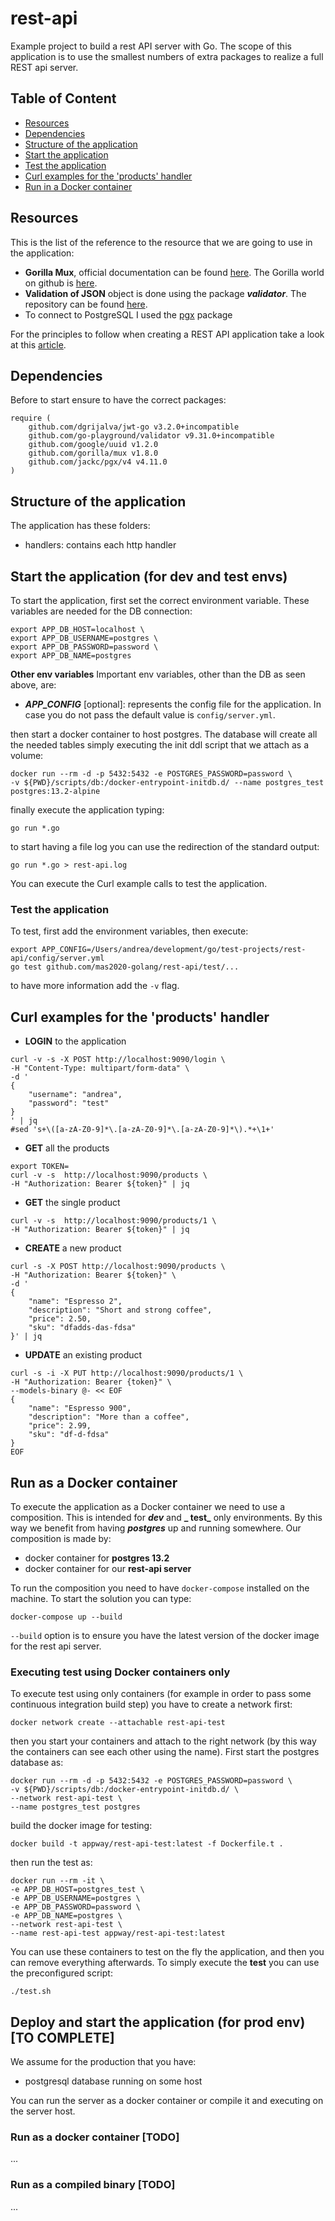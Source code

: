 # rest-api <!-- omit in toc -->

Example project to build a rest API server with Go. The scope of this application is to use the smallest numbers of
extra packages to realize a full REST api server.

## Table of Content <!-- omit in toc -->

- [Resources](#resources)
- [Dependencies](#dependencies)
- [Structure of the application](#structure-of-the-application)
- [Start the application](#start-the-application)
- [Test the application](#test-the-application)
- [Curl examples for the 'products' handler](#curl-examples-for-the-products-handler)
- [Run in a Docker container](#run-in-a-docker-container)

## Resources

This is the list of the reference to the resource that we are going to use in the application:

- **Gorilla Mux**, official documentation can be found [here](https://www.gorillatoolkit.org/). The Gorilla world on
  github is [here](https://github.com/gorilla).
- **Validation of JSON** object is done using the package ***validator***. The repository can be
  found [here](https://github.com/go-playground/validator).
- To connect to PostgreSQL I used the [pgx](https://pkg.go.dev/github.com/jackc/pgx) package

For the principles to follow when creating a REST API application take a look at
this [article](https://docs.microsoft.com/en-us/azure/architecture/best-practices/api-design).

## Dependencies

Before to start ensure to have the correct packages:

```shell
require (
	github.com/dgrijalva/jwt-go v3.2.0+incompatible
	github.com/go-playground/validator v9.31.0+incompatible
	github.com/google/uuid v1.2.0
	github.com/gorilla/mux v1.8.0
	github.com/jackc/pgx/v4 v4.11.0
)
```

## Structure of the application

The application has these folders:

- handlers: contains each http handler

## Start the application (for dev and test envs)

To start the application, first set the correct environment variable. These variables are needed for the DB connection:

```shell
export APP_DB_HOST=localhost \
export APP_DB_USERNAME=postgres \
export APP_DB_PASSWORD=password \
export APP_DB_NAME=postgres
```

**Other env variables**
Important env variables, other than the DB as seen above, are:

- ***APP_CONFIG*** [optional]: represents the config file for the application. In case you do not pass the default value
is `config/server.yml`.

then start a docker container to host postgres. The database will create all the needed tables simply executing the init
ddl script that we attach as a volume:

```shell
docker run --rm -d -p 5432:5432 -e POSTGRES_PASSWORD=password \
-v ${PWD}/scripts/db:/docker-entrypoint-initdb.d/ --name postgres_test postgres:13.2-alpine
```

finally execute the application typing:

```shell
go run *.go
```

to start having a file log you can use the redirection of the standard output:

```shell
go run *.go > rest-api.log
```

You can execute the Curl example calls to test the application.

### Test the application

To test, first add the environment variables, then execute:

```shell
export APP_CONFIG=/Users/andrea/development/go/test-projects/rest-api/config/server.yml
go test github.com/mas2020-golang/rest-api/test/...
```

to have more information add the `-v` flag.

## Curl examples for the 'products' handler

- **LOGIN** to the application

```shell
curl -v -s -X POST http://localhost:9090/login \
-H "Content-Type: multipart/form-data" \
-d '
{
    "username": "andrea",
    "password": "test"
} 
' | jq
#sed 's+\([a-zA-Z0-9]*\.[a-zA-Z0-9]*\.[a-zA-Z0-9]*\).*+\1+'
```

- **GET** all the products

```shell
export TOKEN=
curl -v -s  http://localhost:9090/products \
-H "Authorization: Bearer ${token}" | jq
```

- **GET** the single product

```shell
curl -v -s  http://localhost:9090/products/1 \
-H "Authorization: Bearer ${token}" | jq
```

- **CREATE** a new product

```shell
curl -s -X POST http://localhost:9090/products \
-H "Authorization: Bearer ${token}" \
-d '
{
    "name": "Espresso 2",
    "description": "Short and strong coffee",
    "price": 2.50,
    "sku": "dfadds-das-fdsa"
}' | jq
```

- **UPDATE** an existing product

```shell
curl -s -i -X PUT http://localhost:9090/products/1 \
-H "Authorization: Bearer {token}" \
--models-binary @- << EOF
{
    "name": "Espresso 900",
    "description": "More than a coffee",
    "price": 2.99,
    "sku": "df-d-fdsa"
}
EOF
```

## Run as a Docker container

To execute the application as a Docker container we need to use a composition. This is intended for **_dev_** and **_
test_** only environments. By this way we benefit from having **_postgres_** up and running somewhere. Our composition
is made by:

- docker container for **postgres 13.2**
- docker container for our **rest-api server**

To run the composition you need to have `docker-compose` installed on the machine. To start the solution you can type:

```shell
docker-compose up --build
```

`--build` option is to ensure you have the latest version of the docker image for the rest api server.

### Executing test using Docker containers only

To execute test using only containers (for example in order to pass some continuous integration build step)
you have to create a network first:

```shell
docker network create --attachable rest-api-test
```

then you start your containers and attach to the right network (by this way the containers can see each other using the
name). First start the postgres database as:

```shell
docker run --rm -d -p 5432:5432 -e POSTGRES_PASSWORD=password \
-v ${PWD}/scripts/db:/docker-entrypoint-initdb.d/ \
--network rest-api-test \
--name postgres_test postgres
```

build the docker image for testing:

```shell
docker build -t appway/rest-api-test:latest -f Dockerfile.t .
```

then run the test as:

```shell
docker run --rm -it \
-e APP_DB_HOST=postgres_test \
-e APP_DB_USERNAME=postgres \
-e APP_DB_PASSWORD=password \
-e APP_DB_NAME=postgres \
--network rest-api-test \
--name rest-api-test appway/rest-api-test:latest
```

You can use these containers to test on the fly the application, and then you can remove everything afterwards. To
simply execute the **test** you can use the preconfigured script:

```shell
./test.sh
```

## Deploy and start the application (for prod env) [TO COMPLETE]

We assume for the production that you have:

- postgresql database running on some host

You can run the server as a docker container or compile it and executing on the server host.

### Run as a docker container [TODO]

...

### Run as a compiled binary [TODO]

...


